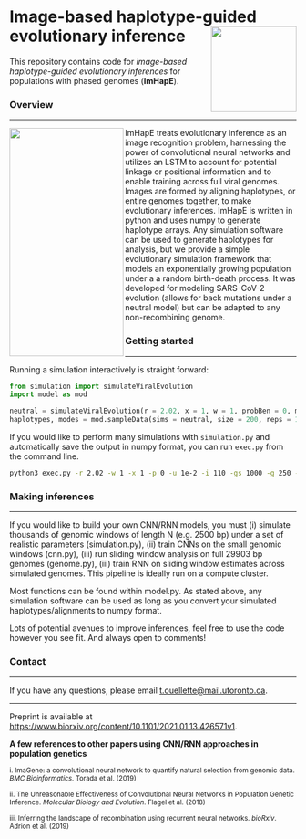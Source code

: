 # Image-based haplotype-guided evolutionary inference <img align="right" width="150" height="150" src="https://github.com/tomouellette/ImHapE/blob/master/icon.svg">

This repository contains code for *image-based haplotype-guided evolutionary inferences* for populations with phased genomes (**ImHapE**). 

### Overview
---
<img align ="left" src="https://github.com/tomouellette/ImHapE/blob/master/infograph.svg" width = "200" height = "400"> ImHapE treats evolutionary inference as an image recognition problem, harnessing the power of convolutional neural networks and utilizes an LSTM to account for potential linkage or positional information and to enable training across full viral genomes. Images are formed by aligning haplotypes, or entire genomes together, to make evolutionary inferences. ImHapE is written in python and uses numpy to generate haplotype arrays. Any simulation software can be used to generate haplotypes for analysis, but we provide a simple evolutionary simulation framework that models an exponentially growing population under a a random birth-death process. It was developed for modeling SARS-CoV-2 evolution (allows for back mutations under a neutral model) but can be adapted to any non-recombining genome.

### Getting started
---

Running a simulation interactively is straight forward:

```python
from simulation import simulateViralEvolution
import model as mod

neutral = simulateViralEvolution(r = 2.02, x = 1, w = 1, probBen = 0, mutRate = 1e-4, initSize = 250, genomeSize = 5000)
haplotypes, modes = mod.sampleData(sims = neutral, size = 200, reps = 1, sort_row = False, sort_col = True)
```

If you would like to perform many simulations with `simulation.py` and automatically save the output in numpy format, you can run `exec.py` from the command line.

```bash
python3 exec.py -r 2.02 -w 1 -x 1 -p 0 -u 1e-2 -i 110 -gs 1000 -g 250 -ms 1e5 -n 250 -out ./output_folder/
```

### Making inferences
---

If you would like to build your own CNN/RNN models, you must (i) simulate thousands of genomic windows of length N (e.g. 2500 bp) under a set of realistic parameters (simulation.py), (ii) train CNNs on the small genomic windows (cnn.py), (iii) run sliding window analysis on full 29903 bp genomes (genome.py), (iii) train RNN on sliding window estimates across simulated genomes. This pipeline is ideally run on a compute cluster.

Most functions can be found within model.py. As stated above, any simulation software can be used as long as you convert your simulated haplotypes/alignments to numpy format. 

Lots of potential avenues to improve inferences, feel free to use the code however you see fit. And always open to comments!

### Contact
---

If you have any questions, please email t.ouellette@mail.utoronto.ca.

---

Preprint is available at https://www.biorxiv.org/content/10.1101/2021.01.13.426571v1.

<b>A few references to other papers using CNN/RNN approaches in population genetics</b>

<sub>i. ImaGene: a convolutional neural network to quantify natural selection from genomic data. *BMC Bioinformatics*. Torada et al. (2019)</sub>

<sub>ii. The Unreasonable Effectiveness of Convolutional Neural Networks in Population Genetic Inference. *Molecular Biology and Evolution*. Flagel et al. (2018)</sub>

<sub>iii. Inferring the landscape of recombination using recurrent neural networks. *bioRxiv*. Adrion et al. (2019)</sub>
